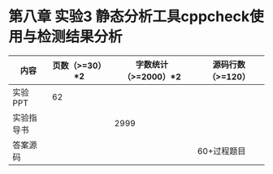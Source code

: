 # 第八章 实验3  静态分析工具cppcheck使用与检测结果分析

| 内容       | 页数（>=30）*2 | 字数统计（>=2000）*2 | 源码行数（>=120） |
| ---------- | -------------- | -------------------- | ----------------- |
| 实验PPT    | 62             |                      |                   |
| 实验指导书 |                | 2999                 |                   |
| 答案源码   |                |                      | 60+过程题目       |

